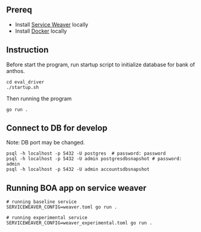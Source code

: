 ## Prereq
- Install [Service Weaver](https://serviceweaver.dev/docs.html#what-is-service-weaver) locally
- Install [Docker](https://www.docker.com/get-started) locally

## Instruction
Before start the program, run startup script to initialize database for bank of anthos.
```shell
cd eval_driver
./startup.sh
```

Then running the program
```shell
go run .
```

## Connect to DB for develop
Note: DB port may be changed.
```shell
psql -h localhost -p 5432 -U postgres  # password: password
psql -h localhost -p 5432 -U admin postgresdbsnapshot # password: admin
psql -h localhost -p 5432 -U admin accountsdbsnapshot
```

## Running BOA app on service weaver 
```shell
# running baseline service
SERVICEWEAVER_CONFIG=weaver.toml go run .

# running experimental service
SERVICEWEAVER_CONFIG=weaver_experimental.toml go run .
```